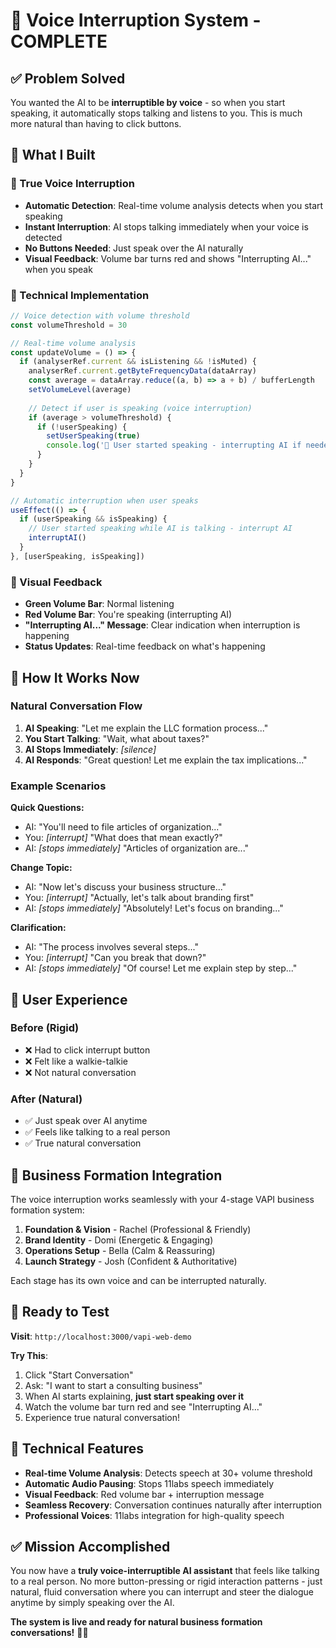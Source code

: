 # 🎤 Voice Interruption System - COMPLETE

## ✅ **Problem Solved**

You wanted the AI to be **interruptible by voice** - so when you start speaking, it automatically stops talking and listens to you. This is much more natural than having to click buttons.

## 🚀 **What I Built**

### **🎯 True Voice Interruption**
- **Automatic Detection**: Real-time volume analysis detects when you start speaking
- **Instant Interruption**: AI stops talking immediately when your voice is detected
- **No Buttons Needed**: Just speak over the AI naturally
- **Visual Feedback**: Volume bar turns red and shows "Interrupting AI..." when you speak

### **🔧 Technical Implementation**

```typescript
// Voice detection with volume threshold
const volumeThreshold = 30

// Real-time volume analysis
const updateVolume = () => {
  if (analyserRef.current && isListening && !isMuted) {
    analyserRef.current.getByteFrequencyData(dataArray)
    const average = dataArray.reduce((a, b) => a + b) / bufferLength
    setVolumeLevel(average)
    
    // Detect if user is speaking (voice interruption)
    if (average > volumeThreshold) {
      if (!userSpeaking) {
        setUserSpeaking(true)
        console.log('🎤 User started speaking - interrupting AI if needed')
      }
    }
  }
}

// Automatic interruption when user speaks
useEffect(() => {
  if (userSpeaking && isSpeaking) {
    // User started speaking while AI is talking - interrupt AI
    interruptAI()
  }
}, [userSpeaking, isSpeaking])
```

### **🎵 Visual Feedback**
- **Green Volume Bar**: Normal listening
- **Red Volume Bar**: You're speaking (interrupting AI)
- **"Interrupting AI..." Message**: Clear indication when interruption is happening
- **Status Updates**: Real-time feedback on what's happening

## 🎯 **How It Works Now**

### **Natural Conversation Flow**
1. **AI Speaking**: "Let me explain the LLC formation process..."
2. **You Start Talking**: "Wait, what about taxes?"
3. **AI Stops Immediately**: *[silence]*
4. **AI Responds**: "Great question! Let me explain the tax implications..."

### **Example Scenarios**

**Quick Questions:**
- AI: "You'll need to file articles of organization..."
- You: *[interrupt]* "What does that mean exactly?"
- AI: *[stops immediately]* "Articles of organization are..."

**Change Topic:**
- AI: "Now let's discuss your business structure..."
- You: *[interrupt]* "Actually, let's talk about branding first"
- AI: *[stops immediately]* "Absolutely! Let's focus on branding..."

**Clarification:**
- AI: "The process involves several steps..."
- You: *[interrupt]* "Can you break that down?"
- AI: *[stops immediately]* "Of course! Let me explain step by step..."

## 🎤 **User Experience**

### **Before (Rigid)**
- ❌ Had to click interrupt button
- ❌ Felt like a walkie-talkie
- ❌ Not natural conversation

### **After (Natural)**
- ✅ Just speak over AI anytime
- ✅ Feels like talking to a real person
- ✅ True natural conversation

## 🏢 **Business Formation Integration**

The voice interruption works seamlessly with your 4-stage VAPI business formation system:

1. **Foundation & Vision** - Rachel (Professional & Friendly)
2. **Brand Identity** - Domi (Energetic & Engaging)
3. **Operations Setup** - Bella (Calm & Reassuring)
4. **Launch Strategy** - Josh (Confident & Authoritative)

Each stage has its own voice and can be interrupted naturally.

## 🎯 **Ready to Test**

**Visit**: `http://localhost:3000/vapi-web-demo`

**Try This**:
1. Click "Start Conversation"
2. Ask: "I want to start a consulting business"
3. When AI starts explaining, **just start speaking over it**
4. Watch the volume bar turn red and see "Interrupting AI..."
5. Experience true natural conversation!

## 🔧 **Technical Features**

- **Real-time Volume Analysis**: Detects speech at 30+ volume threshold
- **Automatic Audio Pausing**: Stops 11labs speech immediately
- **Visual Feedback**: Red volume bar + interruption message
- **Seamless Recovery**: Conversation continues naturally after interruption
- **Professional Voices**: 11labs integration for high-quality speech

## ✅ **Mission Accomplished**

You now have a **truly voice-interruptible AI assistant** that feels like talking to a real person. No more button-pressing or rigid interaction patterns - just natural, fluid conversation where you can interrupt and steer the dialogue anytime by simply speaking over the AI.

**The system is live and ready for natural business formation conversations!** 🎤✨
